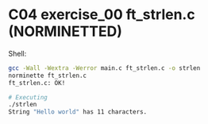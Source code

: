# C04 exercise_00 ft_strlen.c (NORMINETTED)

Shell:
```bash
gcc -Wall -Wextra -Werror main.c ft_strlen.c -o strlen
norminette ft_strlen.c
ft_strlen.c: OK!

# Executing
./strlen
String "Hello world" has 11 characters.
```
